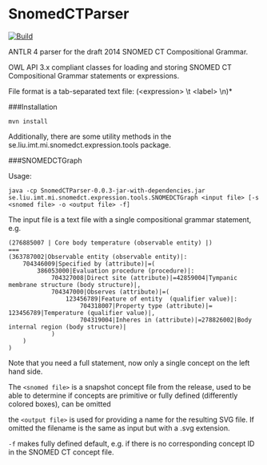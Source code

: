 SnomedCTParser
==============

[![Build](https://travis-ci.org/danka74/SnomedCTParser.png)](https://travis-ci.org/danka74/SnomedCTParser)

ANTLR 4 parser for the draft 2014 SNOMED CT Compositional Grammar.

OWL API 3.x compliant classes for loading and storing SNOMED CT Compositional Grammar statements or expressions.

File format is a tab-separated text file:
(\<expression> \t \<label> \n)*

###Installation

```
mvn install
```
Additionally, there are some utility methods in the se.liu.imt.mi.snomedct.expression.tools package.

###SNOMEDCTGraph

Usage:
```
java -cp SnomedCTParser-0.0.3-jar-with-dependencies.jar se.liu.imt.mi.snomedct.expression.tools.SNOMEDCTGraph <input file> [-s <snomed file> -o <output file> -f]
```
The input file is a text file with a single compositional grammar statement, e.g.
```
(276885007 | Core body temperature (observable entity) |)
===
(363787002|Observable entity (observable entity)|:
    704346009|Specified by (attribute)|=(
        386053000|Evaluation procedure (procedure)|:
            704327008|Direct site (attribute)|=42859004|Tympanic membrane structure (body structure)|,
            704347000|Observes (attribute)|=(
                123456789|Feature of entity  (qualifier value)|:
                    704318007|Property type (attribute)|= 123456789|Temperature (qualifier value)|,
                    704319004|Inheres in (attribute)|=278826002|Body internal region (body structure)|
            )
    )
)
```
Note that you need a full statement, now only a single concept on the left hand side.

The `<snomed file>` is a snapshot concept file from the release, used to be able to determine if concepts are primitive or fully defined (differently colored boxes), can be omitted

the `<output file>` is used for providing a name for the resulting SVG file. If omitted the filename is the same as input but with a .svg extension.

`-f` makes fully defined default, e.g. if there is no corresponding concept ID in the SNOMED CT concept file.
